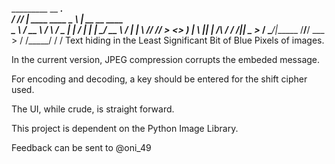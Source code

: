   _________ __                      __________.__                 
 /   _____//  |_  ____   ____   ____\______   \  |  __ __   ____  
 \_____  \\   __\/ __ \ / ___\ /  _ \|    |  _/  | |  |  \_/ __ \ 
 /        \|  | \  ___// /_/  >  <_> )    |   \  |_|  |  /\  ___/ 
/_______  /|__|  \___  >___  / \____/|______  /____/____/  \___  >
        \/           \/_____/               \/                 \/
Text hiding in the Least Significant Bit of Blue Pixels of images.

In the current version, JPEG compression corrupts the embeded message.

For encoding and decoding, a key should be entered for the shift cipher 
used.

The UI, while crude, is straight forward.

This project is dependent on the Python Image Library. 

Feedback can be sent to @oni_49
